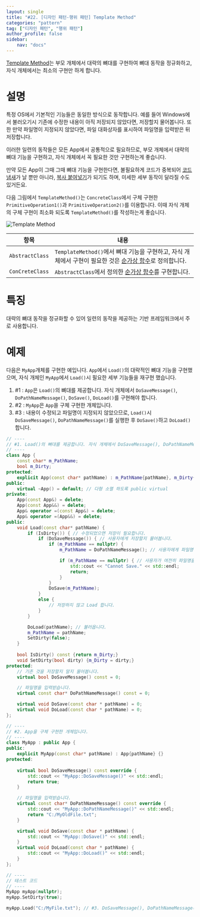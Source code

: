 ```yaml
---
layout: single
title: "#22. [디자인 패턴-행위 패턴] Template Method"
categories: "pattern"
tag: ["디자인 패턴", "행위 패턴"]
author_profile: false
sidebar: 
    nav: "docs"
---
```


[Template Method](https://tango1202.github.io/pattern/pattern-template-method/)는 부모 개체에서 대략의 뼈대를 구현하여 뼈대 동작을 정규화하고, 자식 개체에서는 최소의 구현만 하게 합니다. 

# 설명

특정 OS에서 기본적인 기능들은 동일한 방식으로 동작합니다. 예를 들어 Windows에서 불러오기시 기존에 수정한 내용이 아직 저장되지 않았다면, 저장할지 물어봅니다. 또한 만약 파일명이 지정되지 않았다면, 파일 대화상자를 표시하여 파일명을 입력받은 뒤 저장합니다.

이러한 일련의 동작들은 모든 App에서 공통적으로 필요하므로, 부모 개체에서 대략의 뼈대 기능을 구현하고, 자식 개체에서 꼭 필요한 것만 구현하는게 좋습니다. 

만약 모든 App이 그때 그때 뼈대 기능을 구현한다면, 불필요하게 코드가 중복되어 [코드 냄새](https://tango1202.github.io/principle/principle-anti-pattern/#%EB%82%98%EC%81%9C-%EC%BD%94%EB%94%A9-%EA%B4%80%ED%96%89-%EC%BD%94%EB%93%9C-%EB%83%84%EC%83%88code-smells)가 날 뿐만 아니라, [복사 붙여넣기](https://tango1202.github.io/principle/principle-anti-pattern/#%EB%82%98%EC%81%9C-%EC%BD%94%EB%94%A9-%EA%B4%80%ED%96%89-%EB%B3%B5%EC%82%AC-%EB%B6%99%EC%97%AC%EB%84%A3%EA%B8%B0copy-paste-programming)가 되기도 하며, 미세한 세부 동작이 달라질 수도 있거든요.

다음 그림에서 `TemplateMethod()`는 `ConcreteClass`에서 구체 구현한 `PrimitiveOperation1()`과 `PrimitiveOperation2()`를 이용합니다. 이때 자식 개체의 구체 구현이 최소화 되도록 `TemplateMethod()`를 작성하는게 좋습니다.

![Template Method](https://github.com/tango1202/tango1202.github.io/assets/133472501/c0237f33-94cb-4c1e-ae7d-346ee0d08a61)

|항목|내용|
|--|--|
|`AbstractClass`|`TemplateMethod()`에서 뼈대 기능을 구현하고, 자식 개체에서 구현이 필요한 것은 [순가상 함수](https://tango1202.github.io/legacy-cpp-oop/legacy-cpp-oop-member-function/#%EC%88%9C%EA%B0%80%EC%83%81-%ED%95%A8%EC%88%98)로 정의합니다.|
|`ConCreteClass`|`AbstractClass`에서 정의한 [순가상 함수](https://tango1202.github.io/legacy-cpp-oop/legacy-cpp-oop-member-function/#%EC%88%9C%EA%B0%80%EC%83%81-%ED%95%A8%EC%88%98)를 구현합니다.|

# 특징

대략의 뼈대 동작을 정규화할 수 있어 일련의 동작을 제공하는 기반 프레임워크에서 주로 사용합니다.

# 예제

다음은 `MyApp`개체를 구현한 예입니다. `App`에서 `Load()`의 대략적인 뼈대 기능을 구현했으며, 자식 개체인 `MyApp`에서 `Load()`시 필요한 세부 기능들을 재구현 했습니다.

1. #1 : `App`은 `Load()`의 뼈대를 제공합니다. 자식 개체에서 `DoSaveMessage()`, `DoPathNameMessage()`, `DoSave()`, `DoLoad()`를 구현해야 합니다.
2. #2 : `MyApp`은 `App`을 구체 구현한 개체입니다.
3. #3 : 내용이 수정되고 파일명이 지정되지 않았으므로, `Load()`시 `DoSaveMessage()`, `DoPathNameMessage()`를 실행한 후 `DoSave()`하고 `DoLoad()`합니다.

```cpp
// ----
// #1. Load()의 뼈대를 제공합니다. 자식 개체에서 DoSaveMessage(), DoPathNameMessage(), DoSave(), DoLoad()를 구현해야 합니다.
// ----
class App {
    const char* m_PathName;
    bool m_Dirty;
protected:
    explicit App(const char* pathName) : m_PathName{pathName}, m_Dirty{false} {} // 다형 소멸을 제공하는 추상 클래스. 상속해서만 사용하도록 protected
public:
    virtual ~App() = default; // 다형 소멸 하도록 public virtual
private:
    App(const App&) = delete;
    App(const App&&) = delete;
    App& operator =(const App&) = delete;
    App& operator =(App&&) = delete; 
public:
    void Load(const char* pathName) {
        if (IsDirty()) { // 수정되었으면 저장이 필요합니다.
            if (DoSaveMessage()) { // 사용자에게 저장할지 물어봅니다.
                if (m_PathName == nullptr) {
                    m_PathName = DoPathNameMessage(); // 사용자에게 파일명을 물어봅니다.

                    if (m_PathName == nullptr) { // 사용자가 여전히 파일명을 정해 주지 않았다면 저장할 수 없습니다.
                        std::cout << "Cannot Save." << std::endl;
                        return;
                    }
                }
                DoSave(m_PathName);
            }
            else {
                // 저장하지 않고 Load 합니다.
            }
        }

        DoLoad(pathName); // 불러옵니다.
        m_PathName = pathName;
        SetDirty(false);
    }
        
    bool IsDirty() const {return m_Dirty;}       
    void SetDirty(bool dirty) {m_Dirty = dirty;}
protected:
    // 기존 것을 저장할지 말지 물어봅니다.
    virtual bool DoSaveMessage() const = 0;

    // 파일명을 입력받습니다.
    virtual const char* DoPathNameMessage() const = 0;

    virtual void DoSave(const char * pathName) = 0;
    virtual void DoLoad(const char * pathName) = 0;
};

// ----
// #2. App을 구체 구현한 개체입니다.
// ----
class MyApp : public App {
public:
    explicit MyApp(const char* pathName) : App{pathName} {}
protected:
    
    virtual bool DoSaveMessage() const override {
        std::cout << "MyApp::DoSaveMessage()" << std::endl;
        return true;    
    }

    // 파일명을 입력받습니다.
    virtual const char* DoPathNameMessage() const override {
        std::cout << "MyApp::DoPathNameMessage()" << std::endl;
        return "C:/MyOldFile.txt";
    }

    virtual void DoSave(const char * pathName) {
        std::cout << "MyApp::DoSave()" << std::endl;
    }
    virtual void DoLoad(const char * pathName) {
        std::cout << "MyApp::DoLoad()" << std::endl;
    }        
};

// ----
// 테스트 코드
// ----
MyApp myApp(nullptr);
myApp.SetDirty(true);

myApp.Load("C:/MyFile.txt"); // #3. DoSaveMessage(), DoPathNameMessage()를 실행한 후 DoSave()하고 DoLoad()합니다.
```